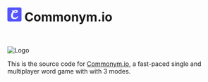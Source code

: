 <h1><img src="https://raw.githubusercontent.com/bufferjjh/Commonym/main/public/assets/images/favicon.png"> Commonym.io</h1>

<br>

![Logo](https://i.imgur.com/y1U5dfg.png)

This is the source code for [Commonym.io](https://www.commonym.io/), a fast-paced single and multiplayer word game with with 3 modes.


